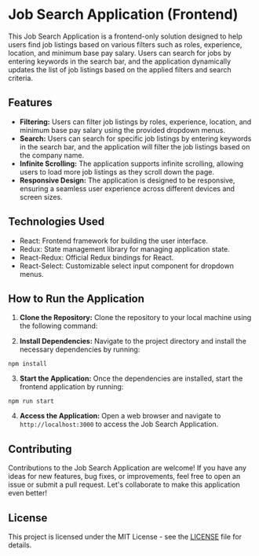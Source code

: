 # Job Search Application (Frontend)

This Job Search Application is a frontend-only solution designed to help users find job listings based on various filters such as roles, experience, location, and minimum base pay salary. Users can search for jobs by entering keywords in the search bar, and the application dynamically updates the list of job listings based on the applied filters and search criteria.

## Features

- **Filtering:** Users can filter job listings by roles, experience, location, and minimum base pay salary using the provided dropdown menus.
- **Search:** Users can search for specific job listings by entering keywords in the search bar, and the application will filter the job listings based on the company name.
- **Infinite Scrolling:** The application supports infinite scrolling, allowing users to load more job listings as they scroll down the page.
- **Responsive Design:** The application is designed to be responsive, ensuring a seamless user experience across different devices and screen sizes.

## Technologies Used

- React: Frontend framework for building the user interface.
- Redux: State management library for managing application state.
- React-Redux: Official Redux bindings for React.
- React-Select: Customizable select input component for dropdown menus.

## How to Run the Application

1. **Clone the Repository:** Clone the repository to your local machine using the following command:

2. **Install Dependencies:** Navigate to the project directory and install the necessary dependencies by running:

`npm install`

3. **Start the Application:** Once the dependencies are installed, start the frontend application by running:

`npm run start`

4. **Access the Application:** Open a web browser and navigate to `http://localhost:3000` to access the Job Search Application.

## Contributing

Contributions to the Job Search Application are welcome! If you have any ideas for new features, bug fixes, or improvements, feel free to open an issue or submit a pull request. Let's collaborate to make this application even better!

## License

This project is licensed under the MIT License - see the [LICENSE](LICENSE) file for details.
